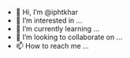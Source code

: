 - 👋 Hi, I’m @iphtkhar
- 👀 I’m interested in ...
- 🌱 I’m currently learning ...
- 💞️ I’m looking to collaborate on ...
- 📫 How to reach me ...

<!---
iphtkhar/iphtkhar is a ✨ special ✨ repository because its `README.md` (this file) appears on your GitHub profile.
You can click the Preview link to take a look at your changes.
--->
